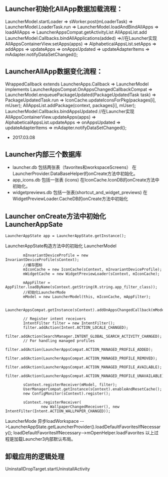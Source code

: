 ## Launcher初始化AllApp数据加载流程：
LauncherModel.startLoader =>
sWorker.post(mLoaderTask) =>
LauncherModel.LoaderTask.run =>
LauncherModel.loadAndBindAllApps =>
    loadAllApps =>
LauncherAppsCompat.getActivityList
AllAppsList.add
LauncherModel.Callbacks.bindAllApplications(added) =>//在Launcher实现
AllAppsContainerView.setApps(apps) =>
AlphabeticalAppsList.setApps =>
    addApps =>
    updateApps =>
    onAppsUpdated =>
    updateAdapterItems =>
    mAdapter.notifyDataSetChanged();

## LauncherAllApp数据变化流程：
WrappedCallback extends LauncherApps.Callback =>
LauncherModel implements LauncherAppsCompat.OnAppsChangedCallbackCompat =>
LauncherModel.enqueuePackageUpdated(PackageUpdatedTask task) =>
PackageUpdatedTask.run =>
IconCache.updateIconsForPkg(packages[i], mUser);
AllAppsList.addPackage(context, packages[i], mUser);
LauncherModel.Callbacks.bindAppsUpdated //在Launcher实现
AllAppsContainerView.updateApps(apps) =>
AlphabeticalAppsList.updateApps =>
    onAppsUpdated =>
    updateAdapterItems =>
    mAdapter.notifyDataSetChanged();

* 2017.03.08
## Launcher内部三个数据库
* launcher.db 包括两张表（favorites和workspaceScreens）
在LauncherProvider.DataBaseHelper的onCreate方法中初始化。
* app_icons.db 包括一张表 (icons)
在IconCache.IconDB的onCreate方法中初始化。
* widgetpreviews.db 包括一张表(shortcut_and_widget_previews)
在WidgetPreviewLoader.CacheDB的onCreate方法中初始化

## Launcher onCreate方法中初始化LauncherAppSate
```
LauncherAppState app = LauncherAppState.getInstance();
```
LauncherAppState构造方法中的初始化 LauncherModel
```
        mInvariantDeviceProfile = new InvariantDeviceProfile(sContext);
        //缓存图标
        mIconCache = new IconCache(sContext, mInvariantDeviceProfile);
        mWidgetCache = new WidgetPreviewLoader(sContext, mIconCache);

        mAppFilter = AppFilter.loadByName(sContext.getString(R.string.app_filter_class));
        //初始化LauncherMode
        mModel = new LauncherModel(this, mIconCache, mAppFilter);

        LauncherAppsCompat.getInstance(sContext).addOnAppsChangedCallback(mModel);

        // Register intent receivers
        IntentFilter filter = new IntentFilter();
        filter.addAction(Intent.ACTION_LOCALE_CHANGED);
        filter.addAction(SearchManager.INTENT_GLOBAL_SEARCH_ACTIVITY_CHANGED);
        // For handling managed profiles
        filter.addAction(LauncherAppsCompat.ACTION_MANAGED_PROFILE_ADDED);
        filter.addAction(LauncherAppsCompat.ACTION_MANAGED_PROFILE_REMOVED);
        filter.addAction(LauncherAppsCompat.ACTION_MANAGED_PROFILE_AVAILABLE);
        filter.addAction(LauncherAppsCompat.ACTION_MANAGED_PROFILE_UNAVAILABLE);

        sContext.registerReceiver(mModel, filter);
        UserManagerCompat.getInstance(sContext).enableAndResetCache();
        new ConfigMonitor(sContext).register();

        sContext.registerReceiver(
                new WallpaperChangedReceiver(), new IntentFilter(Intent.ACTION_WALLPAPER_CHANGED));
```
LauncherMode 异步loadWorkspace
-->LauncherAppState.getLauncherProvider().loadDefaultFavoritesIfNecessary();
loadDefaultFavoritesIfNecessary-->mOpenHelper.loadFavorites
以上过程是加载Launcher3内部默认布局。

## 卸载应用的逻辑处理

UninstallDropTarget.startUninstallActivity